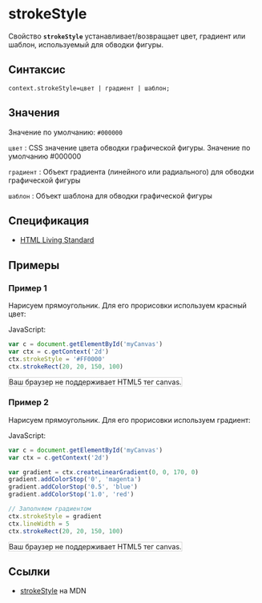 # strokeStyle

Свойство **`strokeStyle`** устанавливает/возвращает цвет, градиент или шаблон, используемый для обводки фигуры.

## Синтаксис

```
context.strokeStyle=цвет | градиент | шаблон;
```

## Значения

Значение по умолчанию: `#000000`

`цвет`
: CSS значение цвета обводки графической фигуры. Значение по умолчанию #000000

`градиент`
: Объект градиента (линейного или радиального) для обводки графической фигуры

`шаблон`
: Объект шаблона для обводки графической фигуры

## Спецификация

- [HTML Living Standard](https://html.spec.whatwg.org/multipage/canvas.html#dom-context-2d-strokestyle)

## Примеры

### Пример 1

Нарисуем прямоугольник. Для его прорисовки используем красный цвет:

JavaScript:

```js
var c = document.getElementById('myCanvas')
var ctx = c.getContext('2d')
ctx.strokeStyle = '#FF0000'
ctx.strokeRect(20, 20, 150, 100)
```

<canvas id="myCanvas" width="300" height="150" style="border:1px solid #d3d3d3;background:#ffffff;">
Ваш браузер не поддерживает HTML5 тег canvas.
</canvas>
<script>
var c=document.getElementById("myCanvas");
var canvOK=1;
try {c.getContext("2d");}
catch (er) {canvOK=0;}
if (canvOK==1)
{
var ctx=c.getContext("2d");
ctx.strokeStyle="#FF0000";
ctx.strokeRect(20,20,150,100);
}
</script>

### Пример 2

Нарисуем прямоугольник. Для его прорисовки используем градиент:

JavaScript:

```js
var c = document.getElementById('myCanvas')
var ctx = c.getContext('2d')

var gradient = ctx.createLinearGradient(0, 0, 170, 0)
gradient.addColorStop('0', 'magenta')
gradient.addColorStop('0.5', 'blue')
gradient.addColorStop('1.0', 'red')

// Заполняем градиентом
ctx.strokeStyle = gradient
ctx.lineWidth = 5
ctx.strokeRect(20, 20, 150, 100)
```

<canvas id="myCanvas2" width="300" height="150" style="border:1px solid #d3d3d3;background:#ffffff;">
Ваш браузер не поддерживает HTML5 тег canvas.
</canvas>
<script>
var c=document.getElementById("myCanvas2");
var canvOK=1;
try {c.getContext("2d");}
catch (er) {canvOK=0;}
if (canvOK==1)
{
var ctx=c.getContext("2d");
var gradient=ctx.createLinearGradient(0,0,170,0);
gradient.addColorStop("0","magenta");
gradient.addColorStop("0.5","blue");
gradient.addColorStop("1.0","red");
// Fill with gradient
ctx.lineWidth=5;
ctx.strokeStyle=gradient;
ctx.strokeRect(20,20,150,100);
}
</script>

## Ссылки

- [strokeStyle](https://developer.mozilla.org/en-US/docs/Web/API/CanvasRenderingContext2D/strokeStyle) на MDN
